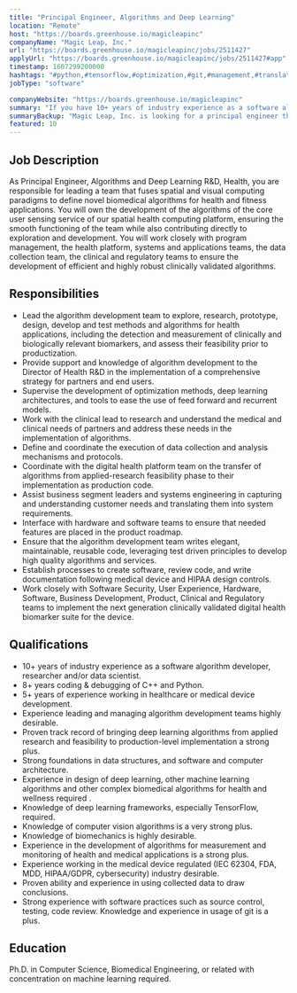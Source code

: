 ```yaml
---
title: "Principal Engineer, Algorithms and Deep Learning"
location: "Remote"
host: "https://boards.greenhouse.io/magicleapinc"
companyName: "Magic Leap, Inc."
url: "https://boards.greenhouse.io/magicleapinc/jobs/2511427"
applyUrl: "https://boards.greenhouse.io/magicleapinc/jobs/2511427#app"
timestamp: 1607299200000
hashtags: "#python,#tensorflow,#optimization,#git,#management,#translation,#analysis,#monitoring"
jobType: "software"

companyWebsite: "https://boards.greenhouse.io/magicleapinc"
summary: "If you have 10+ years of industry experience as a software algorithm developer, researcher and/or data scientist, Magic Leap, Inc. has a job opening for a principal engineer"
summaryBackup: "Magic Leap, Inc. is looking for a principal engineer that has experience in: #ui/ux, #python, #tensorflow."
featured: 10
---
```


## Job Description

As Principal Engineer, Algorithms and Deep Learning R&D, Health, you are responsible for leading a team that fuses spatial and visual computing paradigms to define novel biomedical algorithms for health and fitness applications. You will own the development of the algorithms of the core user sensing service of our spatial health computing platform, ensuring the smooth functioning of the team while also contributing directly to exploration and development. You will work closely with program management, the health platform, systems and applications teams, the data collection team, the clinical and regulatory teams to ensure the development of efficient and highly robust clinically validated algorithms.

## Responsibilities

*   Lead the algorithm development team to explore, research, prototype, design, develop and test methods and algorithms for health applications, including the detection and measurement of clinically and biologically relevant biomarkers, and assess their feasibility prior to productization.
*   Provide support and knowledge of algorithm development to the Director of Health R&D in the implementation of a comprehensive strategy for partners and end users.
*   Supervise the development of optimization methods, deep learning architectures, and tools to ease the use of feed forward and recurrent models.
*   Work with the clinical lead to research and understand the medical and clinical needs of partners and address these needs in the implementation of algorithms.
*   Define and coordinate the execution of data collection and analysis mechanisms and protocols.
*   Coordinate with the digital health platform team on the transfer of algorithms from applied-research feasibility phase to their implementation as production code.
*   Assist business segment leaders and systems engineering in capturing and understanding customer needs and translating them into system requirements.
*   Interface with hardware and software teams to ensure that needed features are placed in the product roadmap.
*   Ensure that the algorithm development team writes elegant, maintainable, reusable code, leveraging test driven principles to develop high quality algorithms and services.
*   Establish processes to create software, review code, and write documentation following medical device and HIPAA design controls.
*   Work closely with Software Security, User Experience, Hardware, Software, Business Development, Product, Clinical and Regulatory teams to implement the next generation clinically validated digital health biomarker suite for the device.

## Qualifications

*   10+ years of industry experience as a software algorithm developer, researcher and/or data scientist.
*   8+ years coding & debugging of C++ and Python.
*   5+ years of experience working in healthcare or medical device development.
*   Experience leading and managing algorithm development teams highly desirable.
*   Proven track record of bringing deep learning algorithms from applied research and feasibility to production-level implementation a strong plus.
*   Strong foundations in data structures, and software and computer architecture.
*   Experience in design of deep learning, other machine learning algorithms and other complex biomedical algorithms for health and wellness required .
*   Knowledge of deep learning frameworks, especially TensorFlow, required.
*   Knowledge of computer vision algorithms is a very strong plus.
*   Knowledge of biomechanics is highly desirable.
*   Experience in the development of algorithms for measurement and monitoring of health and medical applications is a strong plus.
*   Experience working in the medical device regulated (IEC 62304, FDA, MDD, HIPAA/GDPR, cybersecurity) industry desirable.
*   Proven ability and experience in using collected data to draw conclusions.
*   Strong experience with software practices such as source control, testing, code review. Knowledge and experience in usage of git is a plus.

## Education

Ph.D. in Computer Science, Biomedical Engineering, or related with concentration on machine learning required.
